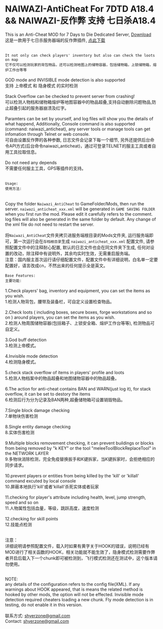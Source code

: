 # NAIWAZI-AntiCheat For 7DTD A18.4 && NAIWAZI-反作弊 支持 七日杀A18.4

This is an Anti-Cheat MOD for 7 Days to Die Dedicated Server, [Download](https://github.com/Naiwazi/NAIWAZI-AntiCheat/releases/download/v1.0.0/Naiwazi_AntiCheat.zip)<br />
这是一款用于七日杀服务器端的反作弊插件, [点此下载](https://github.com/Naiwazi/NAIWAZI-AntiCheat/releases/download/V1.1.0/Naiwazi_AntiCheat.zip)<br />
<br />
<br />
`It not only can check players' inventory but also can check the loots on map`<br />
`它不仅可以检测玩家的背包物品，还可以检测地图上的储物容器，包括储物箱，上锁储物箱，熔炉工作台等等`<br />
<br />
GOD mode and INVISIBLE mode detection is also supported<br />
支持 上帝模式 和 隐身模式 的实时检测<br />
<br />
Stack Overflow can be checked to prevent server from crashing!<br />
可以检测人物档和储物箱熔炉等地图容器中的物品超叠,支持自动删除问题物品,防止超叠引起的服务器崩溃及红字。<br />
<br />
Paramters can be set by yourself, and log files will show you the details of what happend, Additionally, Console command is also supported (command: naiwazi_anticheat), any server tools or manage tools can get infomation through Telnet or web console.<br />
可自由设置反作弊的各种参数, 日志文件会记录下每一个细节, 另外还提供后台命令API方式(后台命令naiwazi_anticheat)，通过可登录TELNET的服主工具或者自用工具拉取信息。<br />
<br />
Do not need any depends<br />
不需要任何服主工具，GPS等插件的支持。<br />
<br />
<br />
`Usage:`<br />
`使用方法: `<br />
<br />
<br />
Copy the folder `Naiwazi_AntiCheat` to GameFolder/Mods, then run the server. `naiwazi_anticheat_xxx.xml` will be generated in `GAME SAVING FOLDER` when you first run the mod. Please edit it carefully refers to the comment. log files will also be generated in the same folder by default. Any change of the xml file do not need to restart the server.<br /><br />
将`Naiwazi_AntiCheat`文件夹拷贝进服务端根目录的Mods文件夹, 运行服务端即可，第一次运行会在`存档根目录`生成 `naiwazi_anticheat_xxx.xml` 配置文件, 请参照配置文件中的注释耐心配置, 默认的日志文件也会在同文件夹下生成, 任何对设置的改动，除注释中有说明外，其余均实时生效，无需重启服务端。<br />
注意：国内服主首次运行请仔细配置文件，配置文件中有详细说明，白名单一定要配置好，语言改成cn，不然出来的任何提示全是英文。
<br />
<br />
`Base Features:`<br />
`主要功能: `<br />
<br />
1.Check players' bag, inventory and equipment, you can set the items as you wish.<br />
1.检测人物背包，腰带及装备栏，可自定义设置检查物品。<br />
<br />
2.Check loots ( including boxes, secure boxes, forge workstations and so on ) around players, you can set the items as you wish.<br />
2.检测人物周围储物容器(包括箱子、上锁安全箱、熔炉工作台等等), 检测物品可自定义。<br />
<br />
3.God buff detection<br />
3.检测上帝模式。<br /><br />
4.Invisible mode detection<br />
4.检测隐身模式。<br />
<br />
5.check stack overflow of items in players' profile and loots  <br />
5.检测人物档案中的物品超叠和地图储物容器中的物品超叠。<br />
<br />
6.The action for anti-cheat contains BAN and WARN(just log it), for stack overflow, it can be set to destory the items <br />
6.检测后行为分为记录及BAN两种,超叠储物箱可设置销毁物品。<br />
<br />
7.Single block damage checking<br />
7.单物块伤害检测<br /><br />
8.Single entity damage checking<br />
8.实体伤害检测<br /><br />
9.Multiple blocks removement checking, it can prevent buildings or blocks from being removed by "k KEY" or the tool "meleeToolBlockReplaceTool" in the NETWORK LAYER<br />
9.多物块消除检测，完全免疫替换扳手和K键拆家，当K键拆家时，会拒绝相应的同步请求。<br /><br />
10.prevent players or entities from being killed by the 'kill' or 'killall' command excuted by local console<br />
10.屏蔽本地执行'kill'或者'killall'杀死实体或者玩家<br /><br />
11.checking for player's attribute including health, level, jump strength, speed and so on<br />
11.人物属性包括血量，等级，跳跃高度，速度检测<br /><br />
12.checking for skill points<br />
12.技能点检测<br /><br />

注意：<br />
详细说明请参照配置文件，载入时如果有黄字关于HOOK的错误，说明已经有MOD进行了相关函数的HOOK，相关功能就不能生效了，隐身模式检测需要作弊者开启后载入下一个chunk即可被检测到，飞行模式检测还在测试中，这个版本请勿使用。<br />
<br />

NOTE:<br />
any details of the configuration refers to the config file(XML). If any warnings about HOOK appeared, that is means the related method is hooked by other mods, the option will not be effected. Invisible mode detection required cheaters loading a new chunk. Fly mode detection is in testing, do not enable it in this version.<br />
<br />
联系方式: shyerzone@gmail.com <br />
Contact: shyerzone@gmail.com <br />
